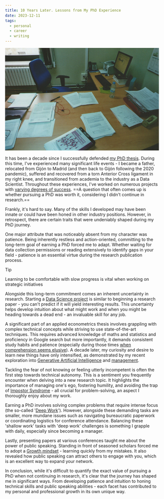 ```yaml
---
title: 10 Years Later. Lessons from My PhD Experience
date: 2023-12-11
tags:
  - personal
  - career
  - writing
---
```

![My desk at University of Oviedo in 2013](notes/attachments/desk-academia.jpg)

It has been a decade since I successfully defended [my PhD thesis](https://digibuo.uniovi.es/dspace/handle/10651/21702). During this time, I've experienced many significant life events - I became a father, relocated from Gijón to Madrid (and then back to Gijón following the 2020 pandemic), suffered and recovered from a torn Anterior Cross ligament in my right knee, and transitioned from academia to the industry as a Data Scientist. Throughout these experiences, I've worked on numerous projects with [varying degrees of success](notes/My%20failure%20resume.md). ==A question that often comes up is whether pursuing a PhD was worth it, considering I didn't continue in research.==

Frankly, it's hard to say. Many of the skills I developed may have been innate or could have been honed in other industry positions. However, in retrospect, there are certain traits that were undeniably shaped during my PhD journey.

One major attribute that was noticeably absent from my character was patience. Being inherently restless and action-oriented, committing to the long-term goal of earning a PhD forced me to adapt. Whether waiting for data collection permissions or reading extensively to identify gaps in your field - patience is an essential virtue during the research publication process.

> [!tip]
> Learning to be comfortable with slow progress is vital when working on strategic initiatives

Alongside this long-term commitment comes an inherent uncertainty in research. Starting a [Data Science project](notes/Agile%20for%20Data%20Science.md) is similar to beginning a research paper - you can't predict if it will yield interesting results. This uncertainty helps develop intuition about what might work and when you might be heading towards a dead end - an invaluable skill for any job.

A significant part of an applied econometrics thesis involves grappling with complex technical concepts while striving to use state-of-the-art techniques. This requires advanced knowledge of maths and statistics and proficiency in Google search but more importantly, it demands consistent study habits and patience (especially during those times [when comprehension seems elusive](notes/The%20Power%20of%20Yet.md)). A decade later, my curiosity and desire to learn new things have only intensified, as demonstrated by my recent exploration into [Generative Artificial Intelligence](notes/Generating%20images%20with%20your%20LoRA%20like%20a%20Pro.md) and [management](mocs/moc-management.md). 

Tackling the fear of not knowing or feeling utterly incompetent is often the first step towards technical autonomy. This is a sentiment you frequently encounter when delving into a new research topic. It highlights the importance of managing one's ego, fostering humility, and avoiding the trap of [Impostor Syndrome](notes/Taming%20Impostor%20Syndrome.md) - all crucial for problem-solving, an aspect I thoroughly enjoy about my work.

Earning a PhD involves solving complex problems that require intense focus (the so-called '[Deep Work](literature-notes/Books/Deep%20Work.md)'). However, alongside these demanding tasks are smaller, more mundane issues such as navigating bureaucratic paperwork or coordinating logistics for conference attendance. Balancing these 'shallow work' tasks with 'deep work' challenges is something I grapple with daily, especially since becoming a manager.

Lastly, presenting papers at various conferences taught me about the power of public speaking. Standing in front of seasoned scholars forced me to adopt a  [Growth mindset](notes/Growth%20mindset.md) - learning quickly from my mistakes. It also revealed how public speaking can attract others to engage with you, which is an excellent way to expand your network.

In conclusion, while it's difficult to quantify the exact value of pursuing a PhD when not continuing in research, it's clear that the journey has shaped me in significant ways. From developing patience and intuition to honing technical skills and public speaking abilities - each facet has contributed to my personal and professional growth in its own unique way.













